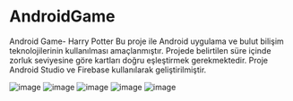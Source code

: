 # AndroidGame
Android Game- Harry Potter
Bu proje ile Android uygulama ve bulut bilişim teknolojilerinin kullanılması 
amaçlanmıştır. 
Projede belirtilen süre içinde zorluk seviyesine göre kartları doğru eşleştirmek gerekmektedir. 
Proje Android Studio ve Firebase kullanılarak geliştirilmiştir. 

![image](https://github.com/ilaydax/AndroidGame/assets/93269919/f7ce38bf-59a2-4683-82d6-7cd231cf096c)
![image](https://github.com/ilaydax/AndroidGame/assets/93269919/465f6a16-a598-4544-85ef-e991933c1cd1)
![image](https://github.com/ilaydax/AndroidGame/assets/93269919/ff84bfaa-febf-4f1a-875f-05181b56ce5d)
![image](https://github.com/ilaydax/AndroidGame/assets/93269919/ff81e434-746f-45ba-8e18-caf34e92ae56)
![image](https://github.com/ilaydax/AndroidGame/assets/93269919/37167bbb-f609-4d51-8921-b2454a874f44)

